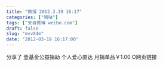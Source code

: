 ```yaml
---
title: "微博 2012.3.19 16:17"
categories: ["嘀咕"]
tags: ["来自微博 weibo.com"]
draft: false
slug: "mvvX4m"
date: "2012-03-19 16:17:00"
---
```


<p>分享了  壹基金公益捐助   个人爱心直达  月捐单品￥1.00 O网页链接 ​​​​</p>
